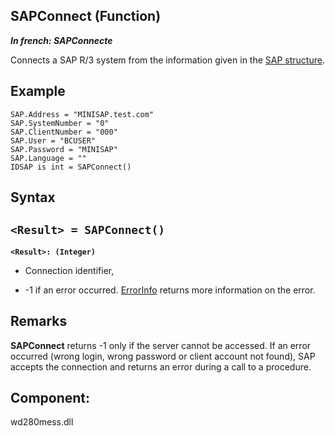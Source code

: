 
## SAPConnect (Function)

***In french: SAPConnecte***



<a name="XUse"></a>
<a name="Use"></a>
<a name="description"></a>
Connects a SAP R/3 system from the information given in the [SAP structure](../WDLang6/1000017184.md).
<a name="Example1"></a>
<a name="sample_code"></a>

## Example


```wl
SAP.Address = "MINISAP.test.com"
SAP.SystemNumber = "0"
SAP.ClientNumber = "000"
SAP.User = "BCUSER"
SAP.Password = "MINISAP"
SAP.Language = ""
IDSAP is int = SAPConnect()
```

<a name="XSYNTAX"></a>
<a name="SYNTAX1"></a>

## Syntax

`<Result> = SAPConnect()`
---

**`<Result>: (Integer)`**



- Connection identifier,

- -1 if an error occurred. [ErrorInfo](../WDLang1/3013008.md) returns more information on the error.  






<a name="NOTE0"></a>
<a name="NOTE0_1"></a>

## Remarks
**SAPConnect** returns -1 only if the server cannot be accessed. If an error occurred (wrong login, wrong password or client account not found), SAP accepts the connection and returns an error during a call to a procedure.

<a name="XComponent"></a>

## Component:
wd280mess.dll
